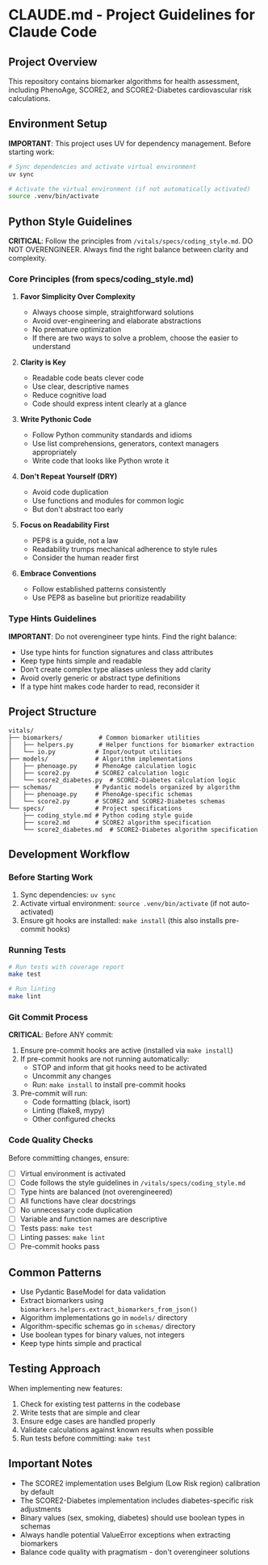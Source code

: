 # CLAUDE.md - Project Guidelines for Claude Code

## Project Overview
This repository contains biomarker algorithms for health assessment, including PhenoAge, SCORE2, and SCORE2-Diabetes cardiovascular risk calculations.

## Environment Setup
**IMPORTANT**: This project uses UV for dependency management. Before starting work:
```bash
# Sync dependencies and activate virtual environment
uv sync

# Activate the virtual environment (if not automatically activated)
source .venv/bin/activate
```

## Python Style Guidelines
**CRITICAL**: Follow the principles from `/vitals/specs/coding_style.md`. DO NOT OVERENGINEER. Always find the right balance between clarity and complexity.

### Core Principles (from specs/coding_style.md)
1. **Favor Simplicity Over Complexity**
   - Always choose simple, straightforward solutions
   - Avoid over-engineering and elaborate abstractions
   - No premature optimization
   - If there are two ways to solve a problem, choose the easier to understand

2. **Clarity is Key**
   - Readable code beats clever code
   - Use clear, descriptive names
   - Reduce cognitive load
   - Code should express intent clearly at a glance

3. **Write Pythonic Code**
   - Follow Python community standards and idioms
   - Use list comprehensions, generators, context managers appropriately
   - Write code that looks like Python wrote it

4. **Don't Repeat Yourself (DRY)**
   - Avoid code duplication
   - Use functions and modules for common logic
   - But don't abstract too early

5. **Focus on Readability First**
   - PEP8 is a guide, not a law
   - Readability trumps mechanical adherence to style rules
   - Consider the human reader first

6. **Embrace Conventions**
   - Follow established patterns consistently
   - Use PEP8 as baseline but prioritize readability

### Type Hints Guidelines
**IMPORTANT**: Do not overengineer type hints. Find the right balance:
- Use type hints for function signatures and class attributes
- Keep type hints simple and readable
- Don't create complex type aliases unless they add clarity
- Avoid overly generic or abstract type definitions
- If a type hint makes code harder to read, reconsider it

## Project Structure
```
vitals/
├── biomarkers/          # Common biomarker utilities
│   ├── helpers.py       # Helper functions for biomarker extraction
│   └── io.py           # Input/output utilities
├── models/             # Algorithm implementations
│   ├── phenoage.py     # PhenoAge calculation logic
│   ├── score2.py       # SCORE2 calculation logic
│   └── score2_diabetes.py  # SCORE2-Diabetes calculation logic
├── schemas/            # Pydantic models organized by algorithm
│   ├── phenoage.py     # PhenoAge-specific schemas
│   └── score2.py       # SCORE2 and SCORE2-Diabetes schemas
└── specs/              # Project specifications
    ├── coding_style.md # Python coding style guide
    ├── score2.md       # SCORE2 algorithm specification
    └── score2_diabetes.md  # SCORE2-Diabetes algorithm specification
```

## Development Workflow

### Before Starting Work
1. Sync dependencies: `uv sync`
2. Activate virtual environment: `source .venv/bin/activate` (if not auto-activated)
3. Ensure git hooks are installed: `make install` (this also installs pre-commit hooks)

### Running Tests
```bash
# Run tests with coverage report
make test

# Run linting
make lint
```

### Git Commit Process
**CRITICAL**: Before ANY commit:
1. Ensure pre-commit hooks are active (installed via `make install`)
2. If pre-commit hooks are not running automatically:
   - STOP and inform that git hooks need to be activated
   - Uncommit any changes
   - Run: `make install` to install pre-commit hooks
3. Pre-commit will run:
   - Code formatting (black, isort)
   - Linting (flake8, mypy)
   - Other configured checks

### Code Quality Checks
Before committing changes, ensure:
- [ ] Virtual environment is activated
- [ ] Code follows the style guidelines in `/vitals/specs/coding_style.md`
- [ ] Type hints are balanced (not overengineered)
- [ ] All functions have clear docstrings
- [ ] No unnecessary code duplication
- [ ] Variable and function names are descriptive
- [ ] Tests pass: `make test`
- [ ] Linting passes: `make lint`
- [ ] Pre-commit hooks pass

## Common Patterns
- Use Pydantic BaseModel for data validation
- Extract biomarkers using `biomarkers.helpers.extract_biomarkers_from_json()`
- Algorithm implementations go in `models/` directory
- Algorithm-specific schemas go in `schemas/` directory
- Use boolean types for binary values, not integers
- Keep type hints simple and practical

## Testing Approach
When implementing new features:
1. Check for existing test patterns in the codebase
2. Write tests that are simple and clear
3. Ensure edge cases are handled properly
4. Validate calculations against known results when possible
5. Run tests before committing: `make test`

## Important Notes
- The SCORE2 implementation uses Belgium (Low Risk region) calibration by default
- The SCORE2-Diabetes implementation includes diabetes-specific risk adjustments
- Binary values (sex, smoking, diabetes) should use boolean types in schemas
- Always handle potential ValueError exceptions when extracting biomarkers
- Balance code quality with pragmatism - don't overengineer solutions
